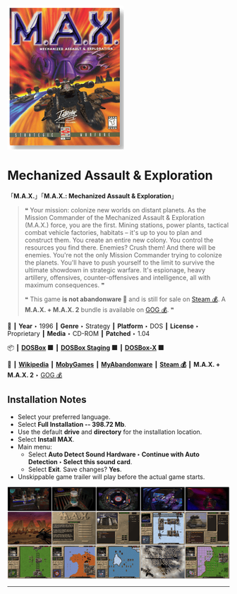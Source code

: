 ![](Thumbnail.png "application-thumbnail")

# Mechanized Assault & Exploration

「**M.A.X.**」「**M.A.X.: Mechanized Assault & Exploration**」

> ❝ Your mission: colonize new worlds on distant planets. As the Mission Commander of the Mechanized Assault & Exploration (M.A.X.) force, you are the first. Mining stations, power plants, tactical combat vehicle factories, habitats – it's up to you to plan and construct them. You create an entire new colony. You control the resources you find there. Enemies? Crush them! And there will be enemies. You're not the only Mission Commander trying to colonize the planets. You'll have to push yourself to the limit to survive the ultimate showdown in strategic warfare. It's espionage, heavy artillery, offensives, counter-offensives and intelligence, all with maximum consequences. ❞
>
> ❝ This game **is not abandonware 🚫** and is still for sale on [Steam 💰](https://store.steampowered.com/app/615250/MAX_Mechanized_Assault__Exploration/). A **M.A.X. + M.A.X. 2** bundle is available on [GOG 💰](https://www.gog.com/en/game/m_a_x_m_a_x_2). ❞
>

📌 ┃ **Year** ‣ 1996 ┃ **Genre** ‣ Strategy ┃ **Platform** ‣ DOS ┃ **License** ‣ Proprietary ┃ **Media** ‣ CD-ROM ┃ **Patched** ‣ 1.04 

📦 ┃ **[DOSBox](https://www.dosbox.com/) 🟩** ┃ **[DOSBox Staging](https://dosbox-staging.github.io/) 🟩** ┃ **[DOSBox-X](https://dosbox-x.com/) 🟩** 

📎 ┃ **[Wikipedia](https://en.wikipedia.org/wiki/Mechanized_Assault_%26_Exploration)** ┃ **[MobyGames](https://www.mobygames.com/game/2180/max-mechanized-assault-exploration/)** ┃ **[MyAbandonware](https://www.myabandonware.com/game/m-a-x-mechanized-assault-exploration-d6b)** ┃ **[Steam 💰](https://store.steampowered.com/app/615250/MAX_Mechanized_Assault__Exploration/)** ┃ **M.A.X. + M.A.X. 2** ‣ [GOG 💰](https://www.gog.com/en/game/m_a_x_m_a_x_2) 

## Installation Notes
- Select your preferred language.
- Select **Full Installation -- 398.72 Mb**.
- Use the default **drive** and **directory** for the installation location.
- Select **Install MAX**.
- Main menu:
  - Select **Auto Detect Sound Hardware ‣ Continue with Auto Detection ‣ Select this sound card**.
  - Select **Exit**. Save changes? **Yes**.
- Unskippable game trailer will play before the actual game starts.

![](Montage.png "Mechanized Assault & Exploration")

---

